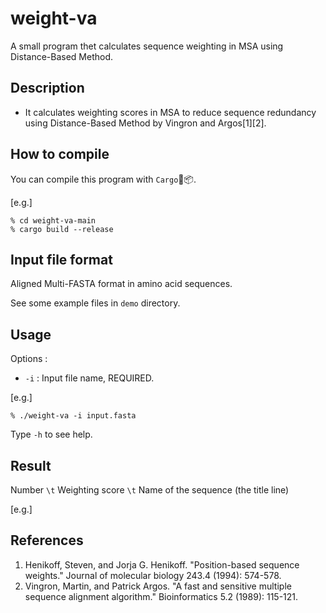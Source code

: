 # weight-va
A small program thet calculates sequence weighting in MSA using Distance-Based Method.

## Description
* It calculates weighting scores in MSA to reduce sequence redundancy using Distance-Based Method by Vingron and Argos[1][2].

## How to compile
You can compile this program with `Cargo`🦀📦.

[e.g.]

```
% cd weight-va-main
% cargo build --release
```

## Input file format
Aligned Multi-FASTA format in amino acid sequences.

See some example files in `demo` directory.

## Usage

Options :
* `-i` : Input file name, REQUIRED.

[e.g.]

```
% ./weight-va -i input.fasta
```

Type `-h` to see help.

## Result
Number `\t` Weighting score `\t` Name of the sequence (the title line)

[e.g.]

## References
1. Henikoff, Steven, and Jorja G. Henikoff. "Position-based sequence weights." Journal of molecular biology 243.4 (1994): 574-578.
2. Vingron, Martin, and Patrick Argos. "A fast and sensitive multiple sequence alignment algorithm." Bioinformatics 5.2 (1989): 115-121.
